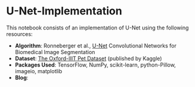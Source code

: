 # U-Net-Implementation

This notebook consists of an implementation of U-Net using the following resources:
* **Algorithm**: Ronneberger et al., [U-Net](https://arxiv.org/abs/1505.04597) Convolutional Networks for Biomedical Image Segmentation
* **Dataset**: [The Oxford-IIIT Pet Dataset](https://www.kaggle.com/tanlikesmath/the-oxfordiiit-pet-dataset) (published by Kaggle)
* **Packages Used**: TensorFlow, NumPy, scikit-learn, python-Pillow, imageio, matplotlib
* **Blog**: 
